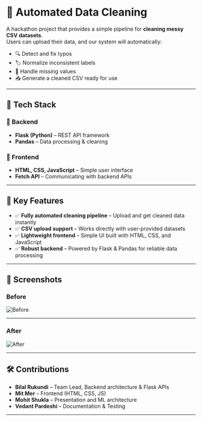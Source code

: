 # 🧹 Automated Data Cleaning

A hackathon project that provides a simple pipeline for **cleaning messy CSV datasets**.  
Users can upload their data, and our system will automatically:

- 🔍 Detect and fix typos
- 🏷️ Normalize inconsistent labels
- 🧩 Handle missing values
- 📥 Generate a cleaned CSV ready for use

---

## 🚀 Tech Stack

### 🔹 Backend

- **Flask (Python)** – REST API framework
- **Pandas** – Data processing & cleaning

### 🔹 Frontend

- **HTML, CSS, JavaScript** – Simple user interface
- **Fetch API** – Communicating with backend APIs

---

## 📌 Key Features

- ✅ **Fully automated cleaning pipeline** – Upload and get cleaned data instantly
- ✅ **CSV upload support** – Works directly with user-provided datasets
- ✅ **Lightweight frontend** – Simple UI built with HTML, CSS, and JavaScript
- ✅ **Robust backend** – Powered by Flask & Pandas for reliable data processing

---

## 📸 Screenshots

### Before

![Before](./images/before.jpg)

---

### After

![After](./images/after.jpg)

---

## 🛠️ Contributions

- **Bilal Rukundi** – Team Lead, Backend architecture & Flask APIs
- **Mit Mer** – Frontend (HTML, CSS, JS)
- **Mohit Shukla** – Presentation and ML architecture
- **Vedant Pardeshi** – Documentation & Testing

---
